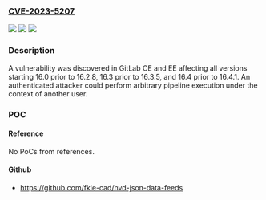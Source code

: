 ### [CVE-2023-5207](https://cve.mitre.org/cgi-bin/cvename.cgi?name=CVE-2023-5207)
![](https://img.shields.io/static/v1?label=Product&message=GitLab&color=blue)
![](https://img.shields.io/static/v1?label=Version&message=16.4%3C%2016.4.1%20&color=brighgreen)
![](https://img.shields.io/static/v1?label=Vulnerability&message=CWE-250%3A%20Execution%20with%20Unnecessary%20Privileges&color=brighgreen)

### Description

A vulnerability was discovered in GitLab CE and EE affecting all versions starting 16.0 prior to 16.2.8, 16.3 prior to 16.3.5, and 16.4 prior to 16.4.1. An authenticated attacker could perform arbitrary pipeline execution under the context of another user.

### POC

#### Reference
No PoCs from references.

#### Github
- https://github.com/fkie-cad/nvd-json-data-feeds

